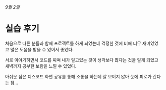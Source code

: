 ###### 9월 2일

# 실습 후기

처음으로 다른 분들과 함께 프로젝트를 하게 되었는데 걱정한 것에 비해 너무 재미있었고 많은 도움을 받을 수 있어서 좋았다. 

서로 이야기하면서 코드를 짜며 내가 알고있는 것이 생각보다 많다는 것을 알게 되었고 새벽까지 공부한 보람을 느낄 수 있었다.

아쉬운 점은 디스코드 화면 공유를 통해 소통을 하는데 잘 보이지 않아 눈에 피로가 간다는 점...
